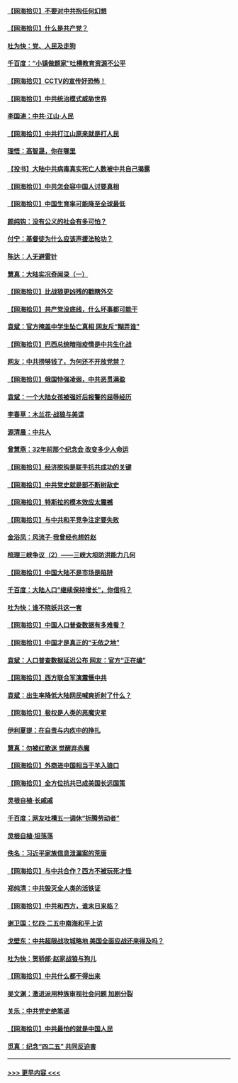 #### [【网海拾贝】不要对中共抱任何幻想](../pages/nsc993/n12965222.md?t=05211552) 
#### [【网海拾贝】什么是共产党？](../pages/nsc993/n12962781.md?t=05211552) 
#### [吐为快：党、人民及走狗](../pages/nsc993/n12962747.md?t=05211552) 
#### [千百度：“小镇做题家”吐槽教育资源不公平](../pages/nsc993/n12962705.md?t=05211552) 
#### [【网海拾贝】CCTV的宣传好恐怖！](../pages/nsc993/n12959984.md?t=05211552) 
#### [【网海拾贝】中共统治模式威胁世界](../pages/nsc993/n12957622.md?t=05211552) 
#### [李国涛：中共‧江山‧人民](../pages/nsc993/n12957502.md?t=05211552) 
#### [【网海拾贝】中共打江山原来就是打人民](../pages/nsc993/n12954345.md?t=05211552) 
#### [理悟：高智晟，你在哪里](../pages/nsc993/n12953115.md?t=05211552) 
#### [【投书】大陆中共病毒真实死亡人数被中共自己揭露](../pages/nsc993/n12953050.md?t=05211552) 
#### [【网海拾贝】中共怎会容中国人讨要真相](../pages/nsc993/n12952161.md?t=05211552) 
#### [【网海拾贝】中国生育率可能降至全球最低](../pages/nsc993/n12948793.md?t=05211552) 
#### [颜纯钩：没有公义的社会有多可怕？](../pages/nsc993/n12947626.md?t=05211552) 
#### [付宁：基督徒为什么应该声援法轮功？](../pages/nsc993/n12947233.md?t=05211552) 
#### [陈达：人无避雷针](../pages/nsc993/n12947098.md?t=05211552) 
#### [慧真：大陆实况奇闻录（一）](../pages/nsc993/n12945811.md?t=05211552) 
#### [【网海拾贝】比战狼更凶残的戳瞎外交](../pages/nsc993/n12945717.md?t=05211552) 
#### [【网海拾贝】共产党没底线，什么坏事都可能干](../pages/nsc993/n12942090.md?t=05211552) 
#### [袁斌：官方掩盖中学生坠亡真相 网友斥“糊弄谁”](../pages/nsc993/n12942029.md?t=05211552) 
#### [【网海拾贝】巴西总统暗指疫情是中共生化战](../pages/nsc993/n12938999.md?t=05211552) 
#### [网友：中共捞够钱了，为何还不开放党禁？](../pages/nsc993/n12938952.md?t=05211552) 
#### [【网海拾贝】俄国恃强凌弱，中共恶贯满盈](../pages/nsc993/n12936626.md?t=05211552) 
#### [袁斌：一个大陆女孩被强奸后报警的屈辱经历](../pages/nsc993/n12936547.md?t=05211552) 
#### [李春草：木兰花·战狼与美谍](../pages/nsc993/n12935995.md?t=05211552) 
#### [源清晨：中共人](../pages/nsc993/n12935589.md?t=05211552) 
#### [曾慧燕：32年前那个纪念会 改变多少人命运](../pages/nsc993/n12934233.md?t=05211552) 
#### [【网海拾贝】经济脱钩是联手抗共成功的关键](../pages/nsc993/n12934176.md?t=05211552) 
#### [【网海拾贝】中共党史就是部不断树敌史](../pages/nsc993/n12932844.md?t=05211552) 
#### [【网海拾贝】特斯拉的模本效应太震撼](../pages/nsc993/n12925626.md?t=05211552) 
#### [【网海拾贝】与中共和平竞争注定要失败](../pages/nsc993/n12923326.md?t=05211552) 
#### [金浴凤：风流子‧我曾经也想姓赵](../pages/nsc993/n12920911.md?t=05211552) 
#### [梳理三峡争议（2）——三峡大坝防洪能力几何](../pages/nsc993/n12920173.md?t=05211552) 
#### [【网海拾贝】中国大陆不是市场是陷阱](../pages/nsc993/n12920143.md?t=05211552) 
#### [千百度：大陆人口“继续保持增长”，你信吗？](../pages/nsc993/n12918946.md?t=05211552) 
#### [吐为快：谁不晓妖共这一套](../pages/nsc993/n12918941.md?t=05211552) 
#### [【网海拾贝】中国人口普查数据有多难看？](../pages/nsc993/n12917822.md?t=05211552) 
#### [【网海拾贝】中国才是真正的“无依之地”](../pages/nsc993/n12915845.md?t=05211552) 
#### [袁斌：人口普查数据延迟公布 网友：官方“正在编”](../pages/nsc993/n12915748.md?t=05211552) 
#### [【网海拾贝】西方联合军演震慑中共](../pages/nsc993/n12913466.md?t=05211552) 
#### [袁斌：出生率降低大陆网民喊爽折射了什么？](../pages/nsc993/n12913365.md?t=05211552) 
#### [【网海拾贝】极权是人类的恶魔灾星](../pages/nsc993/n12910697.md?t=05211552) 
#### [伊利夏提：在自责与内疚中的挣扎](../pages/nsc993/n12910493.md?t=05211552) 
#### [慧真：勿被红歌迷 觉醒弃赤魔](../pages/nsc993/n12910485.md?t=05211552) 
#### [【网海拾贝】外商进中国相当于羊入狼口](../pages/nsc993/n12908274.md?t=05211552) 
#### [【网海拾贝】全方位抗共已成美国长远国策](../pages/nsc993/n12906878.md?t=05211552) 
#### [灵根自植‧长戚戚](../pages/nsc993/n12905585.md?t=05211552) 
#### [千百度：网友吐槽五一调休“折腾劳动者”](../pages/nsc993/n12905934.md?t=05211552) 
#### [灵根自植‧坦荡荡](../pages/nsc993/n12905562.md?t=05211552) 
#### [佚名：习近平家族信息泄漏案的荒唐](../pages/nsc993/n12904705.md?t=05211552) 
#### [【网海拾贝】与中共合作？西方不被玩死才怪](../pages/nsc993/n12903873.md?t=05211552) 
#### [郑纯清：中共毁灭全人类的活铁证](../pages/nsc993/n12903785.md?t=05211552) 
#### [【网海拾贝】中共和西方，谁末日来临？](../pages/nsc993/n12903482.md?t=05211552) 
#### [谢卫国：忆四‧二五中南海和平上访](../pages/nsc993/n12902192.md?t=05211552) 
#### [戈壁东：中共超限战攻城略地 美国全面应战还来得及吗？](../pages/nsc993/n12902297.md?t=05211552) 
#### [吐为快：贺骄郎‧赵家战狼与狗儿](../pages/nsc993/n12902280.md?t=05211552) 
#### [【网海拾贝】中共什么都干得出来](../pages/nsc993/n12897500.md?t=05211552) 
#### [吴文渊：激进派用种族审视社会问题 加剧分裂](../pages/nsc993/n12893881.md?t=05211552) 
#### [关乐：中共党史绝笔谣](../pages/nsc993/n12897270.md?t=05211552) 
#### [【网海拾贝】中共最怕的就是中国人民](../pages/nsc993/n12894705.md?t=05211552) 
#### [觅真：纪念“四二五” 共同反迫害](../pages/nsc993/n12894553.md?t=05211552) 

----
#### [ >>> 更早内容 <<< ](../indexes/nsc993-earlier.md)
